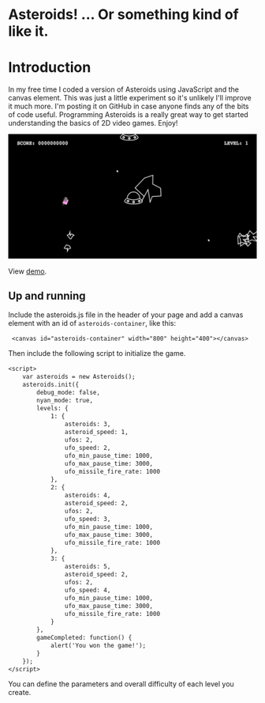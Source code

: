 # Asteroids! ... Or something kind of like it.

# Introduction

In my free time I coded a version of Asteroids using JavaScript and the 
canvas element. This was just a little experiment so it's unlikely I'll
improve it much more. I'm posting it on GitHub in case anyone finds any
of the bits of code useful. Programming Asteroids is a really great way
to get started understanding the basics of 2D video games. Enjoy!

![alt text](https://raw.githubusercontent.com/Xaxis/asteroids/master/assets/asteroids-screenshot.png "Asteroids in Nyan Mode")

View [demo](http://boilerjs.com/misc/asteroids/asteroids.html).

## Up and running

Include the asteroids.js file in the header of your page and add a canvas
element with an id of `asteroids-container`, like this:

```
 <canvas id="asteroids-container" width="800" height="400"></canvas>
```

Then include the following script to initialize the game.

```
<script>
    var asteroids = new Asteroids();
    asteroids.init({
        debug_mode: false,
        nyan_mode: true,
        levels: {
            1: {
                asteroids: 3,
                asteroid_speed: 1,
                ufos: 2,
                ufo_speed: 2,
                ufo_min_pause_time: 1000,
                ufo_max_pause_time: 3000,
                ufo_missile_fire_rate: 1000
            },
            2: {
                asteroids: 4,
                asteroid_speed: 2,
                ufos: 2,
                ufo_speed: 3,
                ufo_min_pause_time: 1000,
                ufo_max_pause_time: 3000,
                ufo_missile_fire_rate: 1000
            },
            3: {
                asteroids: 5,
                asteroid_speed: 2,
                ufos: 2,
                ufo_speed: 4,
                ufo_min_pause_time: 1000,
                ufo_max_pause_time: 3000,
                ufo_missile_fire_rate: 1000
            }
        },
        gameCompleted: function() {
            alert('You won the game!');
        }
    });
</script>
```

You can define the parameters and overall difficulty of each level you
create.


